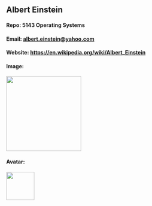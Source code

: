## Albert Einstein
#### Repo: 5143 Operating Systems
#### Email: albert.einstein@yahoo.com
#### Website: https://en.wikipedia.org/wiki/Albert_Einstein
#### Image:
<img src="https://images2.imgbox.com/b3/d5/09sLKh1N_o.png" width="200">

#### Avatar:
<img src="https://images2.imgbox.com/ae/bd/tERTAGTL_o.png" width="75">
